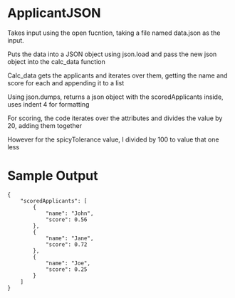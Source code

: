# ApplicantJSON

Takes input using the open fucntion, taking a file named data.json as the input.

Puts the data into a JSON object using json.load and pass the new json object into the calc_data function

Calc_data gets the applicants and iterates over them, getting the name and score for each and appending it to a list

Using json.dumps, returns a json object with the scoredApplicants inside, uses indent 4 for formatting

For scoring, the code iterates over the attributes and divides the value by 20, adding them together

However for the spicyTolerance value, I divided by 100 to value that one less  

# Sample Output
```
{  
    "scoredApplicants": [  
        {  
            "name": "John",  
            "score": 0.56  
        },  
        {  
            "name": "Jane",  
            "score": 0.72  
        },  
        {  
            "name": "Joe",  
            "score": 0.25  
        }  
    ]  
}  


